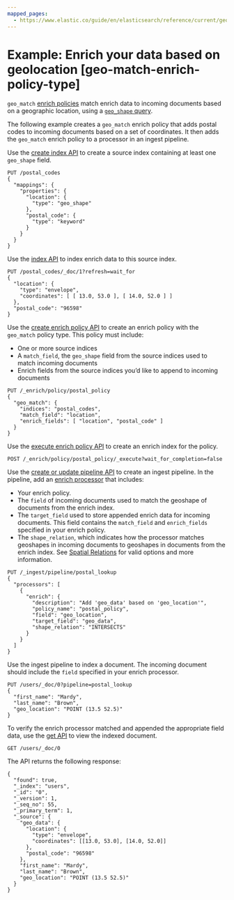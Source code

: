 ```yaml
---
mapped_pages:
  - https://www.elastic.co/guide/en/elasticsearch/reference/current/geo-match-enrich-policy-type.html
---
```


# Example: Enrich your data based on geolocation [geo-match-enrich-policy-type]

`geo_match` [enrich policies](data-enrichment.md#enrich-policy) match enrich data to incoming documents based on a geographic location, using a [`geo_shape` query](https://www.elastic.co/guide/en/elasticsearch/reference/current/query-dsl-geo-shape-query.html).

The following example creates a `geo_match` enrich policy that adds postal codes to incoming documents based on a set of coordinates. It then adds the `geo_match` enrich policy to a processor in an ingest pipeline.

Use the [create index API](https://www.elastic.co/docs/api/doc/elasticsearch/operation/operation-indices-create) to create a source index containing at least one `geo_shape` field.

```console
PUT /postal_codes
{
  "mappings": {
    "properties": {
      "location": {
        "type": "geo_shape"
      },
      "postal_code": {
        "type": "keyword"
      }
    }
  }
}
```

Use the [index API](https://www.elastic.co/docs/api/doc/elasticsearch/operation/operation-create) to index enrich data to this source index.

```console
PUT /postal_codes/_doc/1?refresh=wait_for
{
  "location": {
    "type": "envelope",
    "coordinates": [ [ 13.0, 53.0 ], [ 14.0, 52.0 ] ]
  },
  "postal_code": "96598"
}
```

Use the [create enrich policy API](https://www.elastic.co/docs/api/doc/elasticsearch/operation/operation-enrich-put-policy) to create an enrich policy with the `geo_match` policy type. This policy must include:

* One or more source indices
* A `match_field`, the `geo_shape` field from the source indices used to match incoming documents
* Enrich fields from the source indices you’d like to append to incoming documents

```console
PUT /_enrich/policy/postal_policy
{
  "geo_match": {
    "indices": "postal_codes",
    "match_field": "location",
    "enrich_fields": [ "location", "postal_code" ]
  }
}
```

Use the [execute enrich policy API](https://www.elastic.co/docs/api/doc/elasticsearch/operation/operation-enrich-execute-policy) to create an enrich index for the policy.

```console
POST /_enrich/policy/postal_policy/_execute?wait_for_completion=false
```

Use the [create or update pipeline API](https://www.elastic.co/docs/api/doc/elasticsearch/operation/operation-ingest-put-pipeline) to create an ingest pipeline. In the pipeline, add an [enrich processor](https://www.elastic.co/guide/en/elasticsearch/reference/current/enrich-processor.html) that includes:

* Your enrich policy.
* The `field` of incoming documents used to match the geoshape of documents from the enrich index.
* The `target_field` used to store appended enrich data for incoming documents. This field contains the `match_field` and `enrich_fields` specified in your enrich policy.
* The `shape_relation`, which indicates how the processor matches geoshapes in incoming documents to geoshapes in documents from the enrich index. See [Spatial Relations](https://www.elastic.co/guide/en/elasticsearch/reference/current/query-dsl-shape-query.html#_spatial_relations) for valid options and more information.

```console
PUT /_ingest/pipeline/postal_lookup
{
  "processors": [
    {
      "enrich": {
        "description": "Add 'geo_data' based on 'geo_location'",
        "policy_name": "postal_policy",
        "field": "geo_location",
        "target_field": "geo_data",
        "shape_relation": "INTERSECTS"
      }
    }
  ]
}
```

Use the ingest pipeline to index a document. The incoming document should include the `field` specified in your enrich processor.

```console
PUT /users/_doc/0?pipeline=postal_lookup
{
  "first_name": "Mardy",
  "last_name": "Brown",
  "geo_location": "POINT (13.5 52.5)"
}
```

To verify the enrich processor matched and appended the appropriate field data, use the [get API](https://www.elastic.co/docs/api/doc/elasticsearch/operation/operation-get) to view the indexed document.

```console
GET /users/_doc/0
```

The API returns the following response:

```console-result
{
  "found": true,
  "_index": "users",
  "_id": "0",
  "_version": 1,
  "_seq_no": 55,
  "_primary_term": 1,
  "_source": {
    "geo_data": {
      "location": {
        "type": "envelope",
        "coordinates": [[13.0, 53.0], [14.0, 52.0]]
      },
      "postal_code": "96598"
    },
    "first_name": "Mardy",
    "last_name": "Brown",
    "geo_location": "POINT (13.5 52.5)"
  }
}
```

